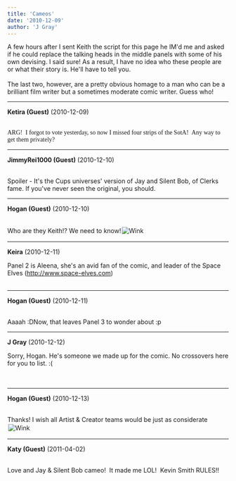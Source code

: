 ```yaml
---
title: 'Cameos'
date: '2010-12-09'
author: 'J Gray'
---
```


A few hours after I sent Keith the script for this page he IM'd me and asked if he could replace the talking heads in the middle panels with some of his own devising. I said sure! As a result, I have no idea who these people are or what their story is. He'll have to tell you.<br><br>The last two, however, are a pretty obvious homage to a man who can be a brilliant film writer but a sometimes moderate comic writer. Guess who!<br>

---
**Ketira (Guest)** (2010-12-09)

<br> <font class="Apple-style-span" face="Verdana">ARG! &nbsp;I forgot to vote yesterday, so now I missed four strips of the SotA! &nbsp;Any way to get them privately?</font>

---
**JimmyRei1000 (Guest)** (2010-12-10)

<br> Spoiler - It's the Cups universes' version of Jay and Silent Bob, of Clerks fame. If you've never seen the original, you should.<br>

---
**Hogan (Guest)** (2010-12-10)

<br> Who are they Keith!? We need to know!<img border="0" hspace="2" alt=" Wink " vspace="2" src="/smilies/wink1.gif">

---
**Keira** (2010-12-11)

Panel 2 is Aleena, she's an avid fan of the comic, and leader of the Space Elves (http://www.space-elves.com)<br><br>

---
**Hogan (Guest)** (2010-12-11)

<br>Aaaah :DNow, that leaves Panel 3 to wonder about :p&nbsp;

---
**J Gray** (2010-12-12)

Sorry, Hogan. He's someone we made up for the comic. No crossovers here for you to list. :(<br><br><br>

---
**Hogan (Guest)** (2010-12-13)

<br> Thanks! I wish all Artist &amp; Creator teams would be just as considerate <img border="0" hspace="2" alt=" Wink " vspace="2" src="/smilies/wink1.gif">

---
**Katy (Guest)** (2011-04-02)

<br> Love and Jay &amp; Silent Bob cameo! &nbsp;It made me LOL! &nbsp;Kevin Smith RULES!!


